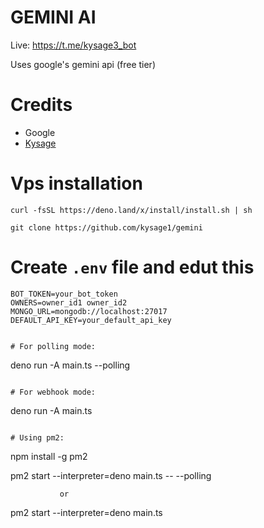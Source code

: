 # GEMINI AI

Live: https://t.me/kysage3_bot

Uses google's gemini api (free tier)

# Credits

- Google
- [Kysage](https://github.com/mohalicious)

# Vps installation
```
curl -fsSL https://deno.land/x/install/install.sh | sh
```

```
git clone https://github.com/kysage1/gemini
```

# Create ```.env``` file and edut this
```
BOT_TOKEN=your_bot_token
OWNERS=owner_id1 owner_id2
MONGO_URL=mongodb://localhost:27017
DEFAULT_API_KEY=your_default_api_key
```
```

# For polling mode:
```
deno run -A main.ts --polling
```

# For webhook mode:
```
deno run -A main.ts
```

# Using pm2:
```
npm install -g pm2

pm2 start --interpreter=deno main.ts -- --polling
               
               or

pm2 start --interpreter=deno main.ts
```               
